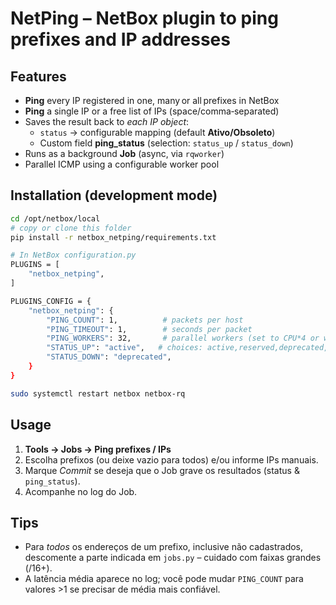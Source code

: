 # NetPing – NetBox plugin to ping prefixes and IP addresses

Features
--------
* **Ping** every IP registered in one, many or all prefixes in NetBox
* **Ping** a single IP or a free list of IPs (space/comma‑separated)
* Saves the result back to *each IP object*:
  * `status`  → configurable mapping (default **Ativo/Obsoleto**)
  * Custom field **ping_status** (selection: `status_up` / `status_down`)
* Runs as a background **Job** (async, via `rqworker`)
* Parallel ICMP using a configurable worker pool

Installation (development mode)
-------------------------------
```bash
cd /opt/netbox/local
# copy or clone this folder
pip install -r netbox_netping/requirements.txt

# In NetBox configuration.py
PLUGINS = [
    "netbox_netping",
]

PLUGINS_CONFIG = {
    "netbox_netping": {
        "PING_COUNT": 1,          # packets per host
        "PING_TIMEOUT": 1,        # seconds per packet
        "PING_WORKERS": 32,       # parallel workers (set to CPU*4 or whatever)
        "STATUS_UP": "active",   # choices: active,reserved,deprecated,dhcp,slaac
        "STATUS_DOWN": "deprecated",
    }
}

sudo systemctl restart netbox netbox-rq
```

Usage
-----
1. **Tools → Jobs → Ping prefixes / IPs**
2. Escolha prefixos (ou deixe vazio para todos) e/ou informe IPs manuais.
3. Marque *Commit* se deseja que o Job grave os resultados (status & `ping_status`).
4. Acompanhe no log do Job.

Tips
----
* Para *todos* os endereços de um prefixo, inclusive não cadastrados, descomente a parte indicada em `jobs.py` – cuidado com faixas grandes (/16+).
* A latência média aparece no log; você pode mudar `PING_COUNT` para valores >1 se precisar de média mais confiável.
